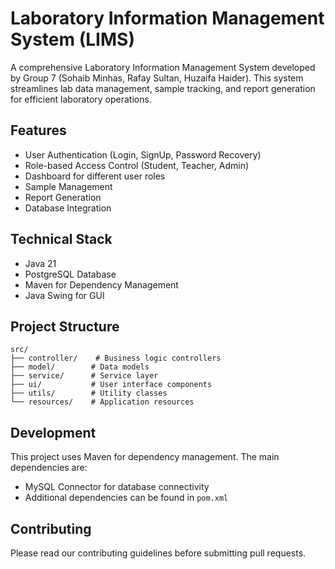 # Laboratory Information Management System (LIMS)

A comprehensive Laboratory Information Management System developed by Group 7 (Sohaib Minhas, Rafay Sultan, Huzaifa Haider). This system streamlines lab data management, sample tracking, and report generation for efficient laboratory operations.

## Features

- User Authentication (Login, SignUp, Password Recovery)
- Role-based Access Control (Student, Teacher, Admin)
- Dashboard for different user roles
- Sample Management
- Report Generation
- Database Integration

## Technical Stack

- Java 21
- PostgreSQL Database
- Maven for Dependency Management
- Java Swing for GUI

## Project Structure

```
src/
├── controller/    # Business logic controllers
├── model/        # Data models
├── service/      # Service layer
├── ui/           # User interface components
├── utils/        # Utility classes
└── resources/    # Application resources
```


## Development

This project uses Maven for dependency management. The main dependencies are:
- MySQL Connector for database connectivity
- Additional dependencies can be found in `pom.xml`

## Contributing

Please read our contributing guidelines before submitting pull requests.
